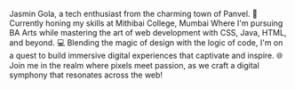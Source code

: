 Jasmin Gola, a tech enthusiast from the charming town of Panvel.
🎨 Currently honing my skills at Mithibai College, Mumbai
Where I'm pursuing BA Arts while mastering the art of web development with CSS, Java, HTML, and beyond.
💻 Blending the magic of design with the logic of code,
I'm on a quest to build immersive digital experiences that captivate and inspire.
🌐 Join me in the realm where pixels meet passion, as we craft a digital symphony that resonates across the web!

<!---
jasmingola02/jasmingola02 is a ✨ special ✨ repository because its `README.md` (this file) appears on your GitHub profile.
You can click the Preview link to take a look at your changes.
--->
